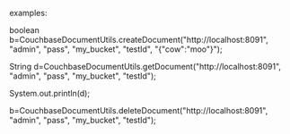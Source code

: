 examples:

boolean b=CouchbaseDocumentUtils.createDocument("http://localhost:8091", "admin", "pass", "my_bucket", "testId", "{\"cow\":\"moo\"}");

String d=CouchbaseDocumentUtils.getDocument("http://localhost:8091", "admin", "pass", "my_bucket", "testId");

System.out.println(d);

b=CouchbaseDocumentUtils.deleteDocument("http://localhost:8091", "admin", "pass", "my_bucket", "testId");


